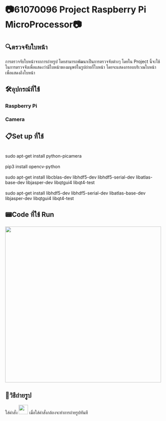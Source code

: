 # 📷61070096 Project Raspberry Pi MicroProcessor📷
<h2> 🔍ตรวจจับใบหน้า</h2>
การตรวจจับใบหน้าจากการถ่ายรูป โดยสามารถพัฒนาเป็นการตรวจจับต่างๆ โดยใน Project นี้จะใช้ในการตรวจจับเพื่อแสดงว่ามีใบหน้าของมนุษย์ในรูปถ่ายกี่ใบหน้า โดยจะแสดงกรอบบริเวณใบหน้า เพื่อแสดงถึงใบหน้า
<h2> 🛠️อุปกรณ์ที่ใช้ </h2>
<h3> Raspberry Pi <h3> <h3> Camera <h3>
<h2> 📋Set up ที่ใช้ </h2>
  <br> sudo apt-get install python-picamera </br>
  <br> pip3 install opencv-python </br>
  <br> sudo apt-get install libcblas-dev libhdf5-dev libhdf5-serial-dev libatlas-base-dev libjasper-dev  libqtgui4  libqt4-test </br>
  <br> sudo apt-get install libhdf5-dev libhdf5-serial-dev libatlas-base-dev libjasper-dev  libqtgui4  libqt4-test </br>
<h2> 📟Code ที่ใช้ Run </h2>
<img src="https://user-images.githubusercontent.com/41178201/119372887-06f0b080-bce2-11eb-8231-4f9e63e523ba.jpg"height="500">
<h2> 👨วิธีถ่ายรูป </h2>
ใส่คำสั่ง
<img src="https://user-images.githubusercontent.com/41178201/119373428-9c8c4000-bce2-11eb-9e1d-89f7d5c2ff35.jpg"height="30">
เมื่อใส่คำสั่งกล้องจะทำการถ่ายรูปทันที
